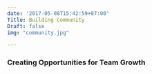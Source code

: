 ```yaml
---
date: '2017-05-08T15:42:59+07:00'
Title: Building Community
Draft: false
img: "community.jpg"

---
```


### Creating Opportunities for Team Growth
